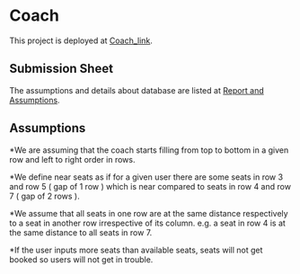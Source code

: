 # Coach
This project is deployed at [Coach_link](https://creative-kheer-d72e07.netlify.app/).

## Submission Sheet 
The assumptions and details about database are listed at [Report and Assumptions](https://docs.google.com/document/d/1lA_yybudL0RFEamjMgNhs8d9MI82UZbQB5xYK6BiLMA/edit?usp=sharing).

## Assumptions
*We are assuming that the coach starts filling from top to bottom in a given row and left to right order in rows.


*We define near seats as if for a given user there are some seats in row 3 and row 5  ( gap of 1 row ) which is near compared to seats in row 4 and row 7 ( gap of 2 rows ).

*We assume that all seats in one row are at the same distance respectively to a seat in another row irrespective of its column. e.g. a seat in row 4 is at the same distance to all seats in row 7.

*If the user inputs more seats than available seats, seats will not get booked so users will not get in trouble.

